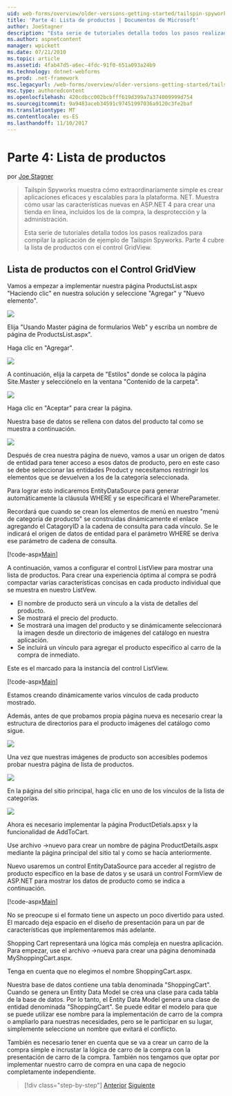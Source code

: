 ```yaml
---
uid: web-forms/overview/older-versions-getting-started/tailspin-spyworks/tailspin-spyworks-part-4
title: 'Parte 4: Lista de productos | Documentos de Microsoft'
author: JoeStagner
description: "Esta serie de tutoriales detalla todos los pasos realizados para compilar la aplicación de ejemplo de Tailspin Spyworks. Parte 4 portadas de lista de productos con el contrat GridView...."
ms.author: aspnetcontent
manager: wpickett
ms.date: 07/21/2010
ms.topic: article
ms.assetid: 4fab47d5-a6ec-4fdc-91f0-651a093a24b9
ms.technology: dotnet-webforms
ms.prod: .net-framework
msc.legacyurl: /web-forms/overview/older-versions-getting-started/tailspin-spyworks/tailspin-spyworks-part-4
msc.type: authoredcontent
ms.openlocfilehash: 420cdbcc002bcbfff619d399a7a374009999d754
ms.sourcegitcommit: 9a9483aceb34591c97451997036a9120c3fe2baf
ms.translationtype: MT
ms.contentlocale: es-ES
ms.lasthandoff: 11/10/2017
---
```

<a name="part-4-listing-products"></a>Parte 4: Lista de productos
====================
por [Joe Stagner](https://github.com/JoeStagner)

> Tailspin Spyworks muestra cómo extraordinariamente simple es crear aplicaciones eficaces y escalables para la plataforma. NET. Muestra cómo usar las características nuevas en ASP.NET 4 para crear una tienda en línea, incluidos los de la compra, la desprotección y la administración.
> 
> Esta serie de tutoriales detalla todos los pasos realizados para compilar la aplicación de ejemplo de Tailspin Spyworks. Parte 4 cubre la lista de productos con el control GridView.


## <a id="_Toc260221670"></a>Lista de productos con el Control GridView

Vamos a empezar a implementar nuestra página ProductsList.aspx "Haciendo clic" en nuestra solución y seleccione "Agregar" y "Nuevo elemento".

![](tailspin-spyworks-part-4/_static/image1.jpg)

Elija "Usando Master página de formularios Web" y escriba un nombre de página de ProductsList.aspx".

Haga clic en "Agregar".

![](tailspin-spyworks-part-4/_static/image2.jpg)

A continuación, elija la carpeta de "Estilos" donde se coloca la página Site.Master y selecciónelo en la ventana "Contenido de la carpeta".

![](tailspin-spyworks-part-4/_static/image3.jpg)

Haga clic en "Aceptar" para crear la página.

Nuestra base de datos se rellena con datos del producto tal como se muestra a continuación.

![](tailspin-spyworks-part-4/_static/image4.jpg)

Después de crea nuestra página de nuevo, vamos a usar un origen de datos de entidad para tener acceso a esos datos de producto, pero en este caso se debe seleccionar las entidades Product y necesitamos restringir los elementos que se devuelven a los de la categoría seleccionada.

Para lograr esto indicaremos EntityDataSource para generar automáticamente la cláusula WHERE y se especificará el WhereParameter.

Recordará que cuando se crean los elementos de menú en nuestro "menú de categoría de producto" se construidas dinámicamente el enlace agregando el CatagoryID a la cadena de consulta para cada vínculo. Se le indicará el origen de datos de entidad para el parámetro WHERE se deriva ese parámetro de cadena de consulta.

[!code-aspx[Main](tailspin-spyworks-part-4/samples/sample1.aspx)]

A continuación, vamos a configurar el control ListView para mostrar una lista de productos. Para crear una experiencia óptima al compra se podrá compactar varias características concisas en cada producto individual que se muestra en nuestro ListVew.

- El nombre de producto será un vínculo a la vista de detalles del producto.
- Se mostrará el precio del producto.
- Se mostrará una imagen del producto y se dinámicamente seleccionará la imagen desde un directorio de imágenes del catálogo en nuestra aplicación.
- Se incluirá un vínculo para agregar el producto específico al carro de la compra de inmediato.

Este es el marcado para la instancia del control ListView.

[!code-aspx[Main](tailspin-spyworks-part-4/samples/sample2.aspx)]

Estamos creando dinámicamente varios vínculos de cada producto mostrado.

Además, antes de que probamos propia página nueva es necesario crear la estructura de directorios para el producto imágenes del catálogo como sigue.

![](tailspin-spyworks-part-4/_static/image1.png)

Una vez que nuestras imágenes de producto son accesibles podemos probar nuestra página de lista de productos.

![](tailspin-spyworks-part-4/_static/image5.jpg)

En la página del sitio principal, haga clic en uno de los vínculos de la lista de categorías.

![](tailspin-spyworks-part-4/_static/image6.jpg)

Ahora es necesario implementar la página ProductDetials.apsx y la funcionalidad de AddToCart.

Use archivo -&gt;nuevo para crear un nombre de página ProductDetails.aspx mediante la página principal del sitio tal y como se hacía anteriormente.

Nuevo usaremos un control EntityDataSource para acceder al registro de producto específico en la base de datos y se usará un control FormView de ASP.NET para mostrar los datos de producto como se indica a continuación.

[!code-aspx[Main](tailspin-spyworks-part-4/samples/sample3.aspx)]

No se preocupe si el formato tiene un aspecto un poco divertido para usted. El marcado deja espacio en el diseño de presentación para un par de características que implementaremos más adelante.

Shopping Cart representará una lógica más compleja en nuestra aplicación. Para empezar, use el archivo -&gt;nueva para crear una página denominada MyShoppingCart.aspx.

Tenga en cuenta que no elegimos el nombre ShoppingCart.aspx.

Nuestra base de datos contiene una tabla denominada "ShoppingCart". Cuando se genera un Entity Data Model se crea una clase para cada tabla de la base de datos. Por lo tanto, el Entity Data Model genera una clase de entidad denominada "ShoppingCart". Se puede editar el modelo para que se puede utilizar ese nombre para la implementación de carro de la compra o ampliarlo para nuestras necesidades, pero se le participar en su lugar, simplemente seleccione un nombre que evitará el conflicto.

También es necesario tener en cuenta que se va a crear un carro de la compra simple e incrustar la lógica de carro de la compra con la presentación de carro de la compra. También nos tengamos que optar por implementar nuestro carro de compra en una capa de negocio completamente independiente.

>[!div class="step-by-step"]
[Anterior](tailspin-spyworks-part-3.md)
[Siguiente](tailspin-spyworks-part-5.md)
